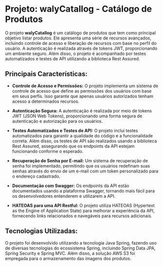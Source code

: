 # Projeto: walyCatallog - Catálogo de Produtos

O projeto **walyCatallog** é um catálogo de produtos que tem como principal objetivo listar produtos. Ele apresenta uma série de recursos avançados, incluindo controle de acesso e liberação de recursos com base no perfil do usuário. A autenticação é realizada através de tokens JWT, proporcionando um ambiente seguro. Além disso, o projeto é acompanhado por testes automatizados e testes de API utilizando a biblioteca Rest Assured.

## Principais Características:

- **Controle de Acesso e Permissões:** O projeto implementa um sistema de controle de acesso que define as permissões dos usuários com base em seus perfis. Isso garante que apenas usuários autorizados tenham acesso a determinados recursos.

- **Autenticação Segura:** A autenticação é realizada por meio de tokens JWT (JSON Web Tokens), proporcionando uma forma segura de autenticação e autorização para os usuários.

- **Testes Automatizados e Testes de API:** O projeto inclui testes automatizados para garantir a qualidade do código e a funcionalidade correta. Além disso, os testes de API são realizados usando a biblioteca Rest Assured, assegurando que os endpoints da API estejam funcionando conforme o esperado.

- **Recuperação de Senha por E-mail:** Um sistema de recuperação de senha foi implementado, permitindo que os usuários redefinam suas senhas através do envio de um e-mail com um token personalizado para o endereço cadastrado.

- **Documentação com Swagger:** Os endpoints da API estão documentados usando a plataforma Swagger, tornando mais fácil para os desenvolvedores entenderem e utilizarem a API.

- **HATEOAS para uma API Restful:** O projeto utiliza HATEOAS (Hypertext as the Engine of Application State) para melhorar a experiência da API, fornecendo links relacionados e navegáveis para recursos adicionais.

## Tecnologias Utilizadas:

O projeto foi desenvolvido utilizando a tecnologia Java Spring, fazendo uso de diversas tecnologias do ecossistema Spring, incluindo Spring Data JPA, Spring Security e Spring MVC. Além disso, a solução AWS S3 foi empregada para o armazenamento das imagens dos produtos.
